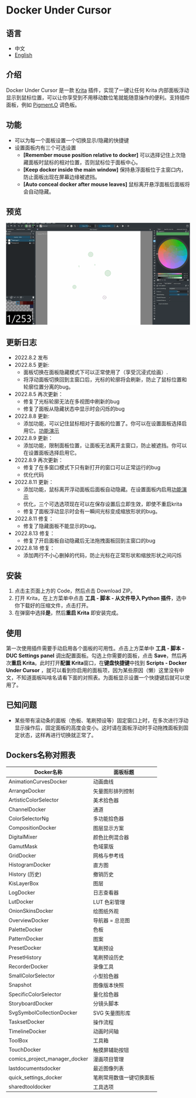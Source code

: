 # Docker Under Cursor

## 语言

- 中文
- [English](/README.md)

## 介绍

Docker Under Cursor 是一款 [Krita](https://krita.org/) 插件，实现了一键让任何 Krita 内部面板浮动显示到鼠标位置，可以让你享受到不用移动数位笔就能随意操作的便利。支持插件面板，例如 [Pigment.O](https://github.com/EyeOdin/Pigment.O) 调色板。

## 功能

- 可以为每一个面板设置一个切换显示/隐藏的快捷键
- 设置面板内有三个可选设置
  - **[Remember mouse position relative to docker]**
    可以选择记住上次隐藏面板时鼠标的相对位置，否则鼠标位于面板中心。
  - **[Keep docker inside the main window]**
    保持悬浮面板位于主窗口内，防止面板出现在屏幕边缘被遮挡。
  - **[Auto conceal docker after mouse leaves]**
    鼠标离开悬浮面板后面板将会自动隐藏。

## 预览

![This is an image](https://github.com/Aqaao/DockerUnderCursor/blob/main/IMAGE/Preview.gif)

## 更新日志

- 2022.8.2 发布
- 2022.8.5 更新:
  - 面板切换在面板隐藏模式下可以正常使用了（享受沉浸式绘画）.
  - 将浮动面板切换回到主窗口后，光标的轮廓将会刷新，防止了鼠标位置和轮廓位置分离的bug。
- 2022.8.5 再次更新：
  - 修复了光标轮廓无法在多视图中刷新的bug
  - 修复了面板从隐藏状态中显示时会闪烁的bug
- 2022.8.8 更新:
  - 添加功能，可以记住鼠标相对于面板的位置了。你可以在设置面板选择启用它。[功能演示](https://github.com/Aqaao/DockerUnderCursor/blob/main/IMAGE/NewFunction.gif)
- 2022.8.9 更新：
  - 添加功能，限制面板位置，让面板无法离开主窗口，防止被遮挡。你可以在设置面板选择启用它。
- 2022.8.9 再次更新：
  - 修复了在多窗口模式下只有新打开的窗口可以正常运行的bug
  - 优化代码
- 2022.8.11 更新：
  - 添加功能，鼠标离开浮动面板后面板自动隐藏。在设置面板内启用[功能演示](https://github.com/Aqaao/DockerUnderCursor/blob/main/IMAGE/auto-hide.gif)
  - 优化，三个可选选项现在可以在保存设置后立即生效，即使不重启krita
  - 修复了面板浮动显示时会有一瞬间光标变成缩放形状的bug。
- 2022.8.11 修复：
  - 修复了隐藏面板不能显示的bug。
- 2022.8.13 修复：
  - 修复了开启面板自动隐藏后无法拖拽面板回到主窗口的bug
- 2022.8.18 修复：
  - 添加两行不小心删掉的代码，防止光标在正常形状和缩放形状之间闪烁

## 安装

1. 点击主页面上方的 Code，然后点击 Download ZIP。
2. 打开 Krita，在上方菜单中点击 **工具 \- 脚本 \- 从文件导入 Python 插件**，选中你下载好的压缩文件，点击打开。
3. 在弹窗中选择**是**，然后**重启 Krita** 即安装完成。

## 使用

第一次使用插件需要手动启用各个面板的可用性。点击上方菜单中 **工具 \- 脚本 \- DUC Settings panel** 调出配置面板。勾选上你需要的面板，点击 **Save**，然后再次**重启 Krita**。此时打开**配置 Krita**窗口，在**键盘快捷键**中找到 **Scripts - Docker Under Cursor** ，就可以看到你启用的面板项，因为某些原因（懒）这里没有中文，不知道面板叫啥名请看下面的对照表。为面板显示设置一个快捷键后就可以使用了。

## 已知问题

- 某些带有滚动条的面板（色板、笔刷预设等）固定窗口上时，在多次进行浮动显示操作后，固定面板的高度会变小。这时请在面板浮动时手动拖拽面板到固定状态，这样再进行切换就正常了。

## Dockers名称对照表

Docker名称|面板标题
|-|-|
|AnimationCurvesDocker|动画曲线|
|ArrangeDocker|矢量图形排列控制|
|ArtisticColorSelector|美术拾色器|
|ChannelDocker|通道|
|ColorSelectorNg|多功能拾色器|
|CompositionDocker|图层显示方案|
|DigitalMixer|颜色比例混合器|
|GamutMask|色域蒙版|
|GridDocker|网格与参考线|
|HistogramDocker|直方图|
|History (历史)|撤销历史|
|KisLayerBox|图层|
|LogDocker|日志查看器|
|LutDocker|LUT 色彩管理|
|OnionSkinsDocker|绘图纸外观|
|OverviewDocker|导航器 = 总览图|
|PaletteDocker|色板|
|PatternDocker|图案|
|PresetDocker|笔刷预设|
|PresetHistory|笔刷预设历史|
|RecorderDocker|录像工具|
|SmallColorSelector|小型拾色器|
|Snapshot|图像版本快照|
|SpecificColorSelector|量化拾色器|
|StoryboardDocker|分镜头脚本|
|SvgSymbolCollectionDocker|SVG 矢量图形库|
|TasksetDocker|操作流程|
|TimelineDocker|动画时间轴|
|ToolBox|工具箱|
|TouchDocker|触摸屏辅助按钮|
|comics_project_manager_docker|漫画项目管理|
|lastdocumentsdocker|最近图像列表|
|quick_settings_docker|笔刷常用数值一键切换面板|
|sharedtooldocker|工具选项|
